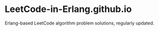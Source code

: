 # LeetCode-in-Erlang.github.io
Erlang-based LeetCode algorithm problem solutions, regularly updated.
